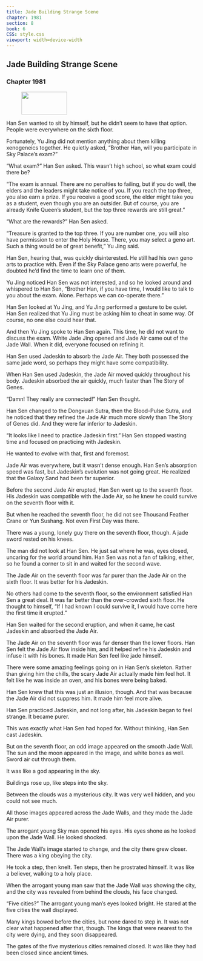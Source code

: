 ```yaml
---
title: Jade Building Strange Scene
chapter: 1981
section: 8
book: 6
CSS: style.css
viewport: width=device-width
---
```


## Jade Building Strange Scene

### Chapter 1981

<figure>
	<img src="../Images/gem.gif" alt="" id="gem" width="120" height="60" />
</figure>

Han Sen wanted to sit by himself, but he didn’t seem to have that option. People were everywhere on the sixth floor.

Fortunately, Yu Jing did not mention anything about them killing xenogeneics together. He quietly asked, “Brother Han, will you participate in Sky Palace’s exam?”

“What exam?” Han Sen asked. This wasn’t high school, so what exam could there be?

“The exam is annual. There are no penalties to failing, but if you do well, the elders and the leaders might take notice of you. If you reach the top three, you also earn a prize. If you receive a good score, the elder might take you as a student, even though you are an outsider. But of course, you are already Knife Queen’s student, but the top three rewards are still great.”

“What are the rewards?” Han Sen asked.

“Treasure is granted to the top three. If you are number one, you will also have permission to enter the Holy House. There, you may select a geno art. Such a thing would be of great benefit,” Yu Jing said.

Han Sen, hearing that, was quickly disinterested. He still had his own geno arts to practice with. Even if the Sky Palace geno arts were powerful, he doubted he’d find the time to learn one of them.

Yu Jing noticed Han Sen was not interested, and so he looked around and whispered to Han Sen, “Brother Han, if you have time, I would like to talk to you about the exam. Alone. Perhaps we can co-operate there.”

Han Sen looked at Yu Jing, and Yu Jing performed a gesture to be quiet. Han Sen realized that Yu Jing must be asking him to cheat in some way. Of course, no one else could hear that.

And then Yu Jing spoke to Han Sen again. This time, he did not want to discuss the exam. White Jade Jing opened and Jade Air came out of the Jade Wall. When it did, everyone focused on refining it.

Han Sen used Jadeskin to absorb the Jade Air. They both possessed the same jade word, so perhaps they might have some compatibility.

When Han Sen used Jadeskin, the Jade Air moved quickly throughout his body. Jadeskin absorbed the air quickly, much faster than The Story of Genes.

“Damn! They really are connected!” Han Sen thought.

Han Sen changed to the Dongxuan Sutra, then the Blood-Pulse Sutra, and he noticed that they refined the Jade Air much more slowly than The Story of Genes did. And they were far inferior to Jadeskin.

“It looks like I need to practice Jadeskin first.” Han Sen stopped wasting time and focused on practicing with Jadeskin.

He wanted to evolve with that, first and foremost.

Jade Air was everywhere, but it wasn’t dense enough. Han Sen’s absorption speed was fast, but Jadeskin’s evolution was not going great. He realized that the Galaxy Sand had been far superior.

Before the second Jade Air erupted, Han Sen went up to the seventh floor. His Jadeskin was compatible with the Jade Air, so he knew he could survive on the seventh floor with it.

But when he reached the seventh floor, he did not see Thousand Feather Crane or Yun Sushang. Not even First Day was there.

There was a young, lonely guy there on the seventh floor, though. A jade sword rested on his knees.

The man did not look at Han Sen. He just sat where he was, eyes closed, uncaring for the world around him. Han Sen was not a fan of talking, either, so he found a corner to sit in and waited for the second wave.

The Jade Air on the seventh floor was far purer than the Jade Air on the sixth floor. It was better for his Jadeskin.

No others had come to the seventh floor, so the environment satisfied Han Sen a great deal. It was far better than the over-crowded sixth floor. He thought to himself, “If I had known I could survive it, I would have come here the first time it erupted.”

Han Sen waited for the second eruption, and when it came, he cast Jadeskin and absorbed the Jade Air.

The Jade Air on the seventh floor was far denser than the lower floors. Han Sen felt the Jade Air flow inside him, and it helped refine his Jadeskin and infuse it with his bones. It made Han Sen feel like jade himself.

There were some amazing feelings going on in Han Sen’s skeleton. Rather than giving him the chills, the scary Jade Air actually made him feel hot. It felt like he was inside an oven, and his bones were being baked.

Han Sen knew that this was just an illusion, though. And that was because the Jade Air did not suppress him. It made him feel more alive.

Han Sen practiced Jadeskin, and not long after, his Jadeskin began to feel strange. It became purer.

This was exactly what Han Sen had hoped for. Without thinking, Han Sen cast Jadeskin.

But on the seventh floor, an odd image appeared on the smooth Jade Wall. The sun and the moon appeared in the image, and white bones as well. Sword air cut through them.

It was like a god appearing in the sky.

Buildings rose up, like steps into the sky.

Between the clouds was a mysterious city. It was very well hidden, and you could not see much.

All those images appeared across the Jade Walls, and they made the Jade Air purer.

The arrogant young Sky man opened his eyes. His eyes shone as he looked upon the Jade Wall. He looked shocked.

The Jade Wall’s image started to change, and the city there grew closer. There was a king obeying the city.

He took a step, then knelt. Ten steps, then he prostrated himself. It was like a believer, walking to a holy place.

When the arrogant young man saw that the Jade Wall was showing the city, and the city was revealed from behind the clouds, his face changed.

“Five cities?” The arrogant young man’s eyes looked bright. He stared at the five cities the wall displayed.

Many kings bowed before the cities, but none dared to step in. It was not clear what happened after that, though. The kings that were nearest to the city were dying, and they soon disappeared.

The gates of the five mysterious cities remained closed. It was like they had been closed since ancient times.